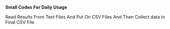 
**Small Codes For Daily Usage**  
  
  
Read Results From Text Files And Put On CSV Files And Then Collect data in Final CSV File

